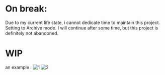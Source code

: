 # On break:

Due to my current life state, i cannot dedicate time to maintain this project. Setting to Archive mode. I will continue after some time, but this project is definitely not abandoned.

# WIP

 an example :
![1](https://user-images.githubusercontent.com/61817579/149992480-f29a561d-2a9e-47f2-8bc0-ff5df7cbc748.PNG)
![2](https://user-images.githubusercontent.com/61817579/149992481-65cf82ea-c4aa-41bd-a2e1-a747bfa29537.PNG)



